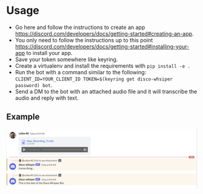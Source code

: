 # Usage

- Go here and follow the instructions to create an app https://discord.com/developers/docs/getting-started#creating-an-app.
- You only need to follow the instructions up to this point https://discord.com/developers/docs/getting-started#installing-your-app to install your app.
- Save your token somewhere like keyring.
- Create a virtualenv and install the requirements with `pip install -e .`
- Run the bot with a command similar to the following: `CLIENT_ID=YOUR_CLIENT_ID TOKEN=$(keyring get disco-whsiper password) bot`.
- Send a DM to the bot with an attached audio file and it will transcribe the audio and reply with text.

## Example

![Example](/example.jpg?raw=true "Example")
